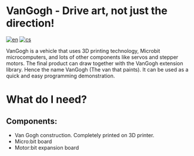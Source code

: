 # VanGogh - Drive art, not just the direction!
[![en](https://img.shields.io/badge/lang-en-blue)](https://github.com/pslib-cz/2022-p2a-mme-pppp-Pixelgon/blob/main/README.md)
[![cs](https://img.shields.io/badge/lang-cs-red)](https://github.com/pslib-cz/2022-p2a-mme-pppp-Pixelgon/blob/main/README.cs.md)

VanGogh is a vehicle that uses 3D printing technology, Microbit microcomputers, and lots of other components like servos and stepper motors. The final product can draw together with the VanGogh extension library. Hence the name VanGogh (The van that paints). It can be used as a quick and easy programming demonstration.

# What do I need?
## Components:
<ul>
  <li>Van Gogh construction. Completely printed on 3D printer.</li>
  <li>Micro:bit board</li>
  <li>Motor:bit expansion board</li>
</ul>